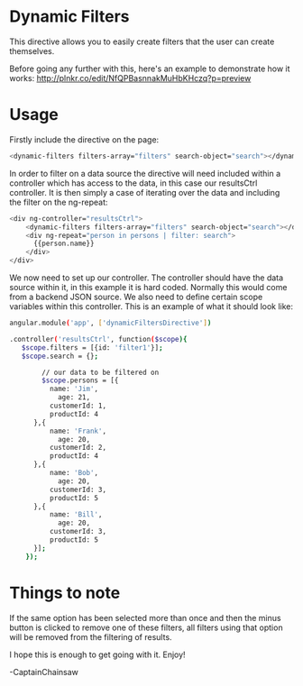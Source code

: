 # Dynamic Filters

This directive allows you to easily create filters that the user can create themselves.  

Before going any further with this, here's an example to demonstrate how it works:
http://plnkr.co/edit/NfQPBasnnakMuHbKHczq?p=preview


# Usage

Firstly include the directive on the page:

```sh
<dynamic-filters filters-array="filters" search-object="search"></dynamic-filters>

```

In order to filter on a data source the directive will need included within a controller which has access to the data, in this case our resultsCtrl controller.  It is then simply a case of iterating over the data and including the filter on the ng-repeat:

```sh
<div ng-controller="resultsCtrl">
    <dynamic-filters filters-array="filters" search-object="search"></dynamic-filters>
    <div ng-repeat="person in persons | filter: search">
      {{person.name}}
    </div>
</div>
```

We now need to set up our controller.  The controller should have the data source within it, in this example it is hard coded.  Normally this would come from a backend JSON source.  We also need to define certain scope variables within this controller.  This is an example of what it should look like:

```sh
angular.module('app', ['dynamicFiltersDirective'])

.controller('resultsCtrl', function($scope){
   $scope.filters = [{id: 'filter1'}];
   $scope.search = {};

        // our data to be filtered on
	    $scope.persons = [{
          name: 'Jim',
         	age: 21,
          customerId: 1,
          productId: 4
      },{
          name: 'Frank',
         	age: 20,
          customerId: 2,
          productId: 4
      },{
          name: 'Bob',
         	age: 20,
          customerId: 3,
          productId: 5
      },{
          name: 'Bill',
         	age: 20,
          customerId: 3,
          productId: 5
      }];
	});
```

# Things to note

If the same option has been selected more than once and then the minus button is clicked to remove one of these filters, all filters using that option will be removed from the filtering of results.



I hope this is enough to get going with it.  Enjoy!

-CaptainChainsaw

